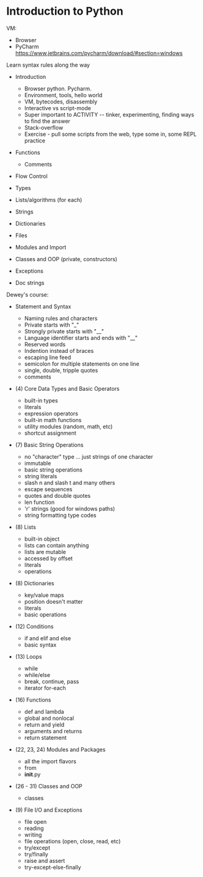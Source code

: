# Introduction to Python

VM:
  - Browser
  - PyCharm https://www.jetbrains.com/pycharm/download/#section=windows

Learn syntax rules along the way

  * Introduction
    - Browser python. Pycharm.
    - Environment, tools, hello world
    - VM, bytecodes, disassembly
    - Interactive vs script-mode
    - Super important to ACTIVITY -- tinker, experimenting, finding ways to find the answer
    - Stack-overflow
    - Exercise - pull some scripts from the web, type some in, some REPL practice
  * Functions
    - Comments
  * Flow Control
  * Types
  
  * Lists/algorithms (for each)
  * Strings
  * Dictionaries
  * Files
  
  * Modules and Import
  * Classes and OOP (private, constructors)
  * Exceptions
  * Doc strings
  

Dewey's course:

  * Statement and Syntax
    - Naming rules and characters
    - Private starts with "_"
    - Strongly private starts with "__"
    - Language identifier starts and ends with "__"
    - Reserved words
    - Indention instead of braces
    - escaping line feed
    - semicolon for multiple statements on one line
    - single, double, tripple quotes
    - comments    
  
  * (4) Core Data Types and Basic Operators
    - built-in types
    - literals
    - expression operators
    - built-in math functions
    - utility modules (random, math, etc)
    - shortcut assignment    
  
  * (7) Basic String Operations
    - no "character" type ... just strings of one character
    - immutable
    - basic string operations
    - string literals
    - slash n and slash t and many others
    - escape sequences
    - quotes and double quotes
    - len function
    - 'r' strings (good for windows paths)
    - string formatting type codes    
  
  * (8) Lists
    - built-in object
    - lists can contain anything
    - lists are mutable
    - accessed by offset
    - literals
    - operations
  
  * (8) Dictionaries
    - key/value maps
    - position doesn't matter
    - literals
    - basic operations
  
  * (12) Conditions
    - if and elif and else
    - basic syntax    
  
  * (13) Loops
    - while
    - while/else
    - break, continue, pass
    - iterator for-each
  
  * (16) Functions
    - def and lambda
    - global and nonlocal
    - return and yield
    - arguments and returns
    - return statement
  
  * (22, 23, 24) Modules and Packages
    - all the import flavors
    - from
    - __init__.py
  
  * (26 - 31) Classes and OOP
    - classes
  
  * (9) File I/O and Exceptions
    - file open
    - reading
    - writing
    - file operations (open, close, read, etc)
    - try/except
    - try/finally
    - raise and assert
    - try-except-else-finally
      
